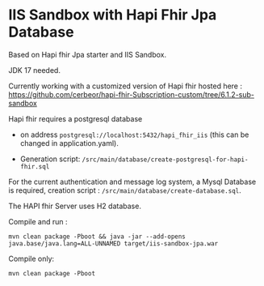 # IIS Sandbox with Hapi Fhir Jpa Database
Based on Hapi fhir Jpa starter and IIS Sandbox.

JDK  17  needed.

Currently working with a customized version of Hapi fhir hosted here :
https://github.com/cerbeor/hapi-fhir-Subscription-custom/tree/6.1.2-sub-sandbox

Hapi fhir requires a postgresql database 
 - on address ``postgresql://localhost:5432/hapi_fhir_iis`` (this can be changed in application.yaml).

 - Generation script: ``/src/main/database/create-postgresql-for-hapi-fhir.sql``


For the current authentication and message log system, a Mysql Database is required, creation script : ``/src/main/database/create-database.sql``.

The HAPI fhir Server uses H2 database.

Compile and run :
```
mvn clean package -Pboot && java -jar --add-opens java.base/java.lang=ALL-UNNAMED target/iis-sandbox-jpa.war
```
Compile only:
```
mvn clean package -Pboot
```

[//]: # (# HAPI-FHIR Starter Project)

[//]: # ()
[//]: # (This project is a complete starter project you can use to deploy a FHIR server using HAPI FHIR JPA.)

[//]: # ()
[//]: # (Note that this project is specifically intended for end users of the HAPI FHIR JPA server module &#40;in other words, it helps you implement HAPI FHIR, it is not the source of the library itself&#41;. If you are looking for the main HAPI FHIR project, see here: https://github.com/hapifhir/hapi-fhir)

[//]: # ()
[//]: # (Need Help? Please see: https://github.com/hapifhir/hapi-fhir/wiki/Getting-Help)

[//]: # ()
[//]: # (## Prerequisites)

[//]: # ()
[//]: # (In order to use this sample, you should have:)

[//]: # ()
[//]: # (- [This project]&#40;https://github.com/hapifhir/hapi-fhir-jpaserver-starter&#41; checked out. You may wish to create a GitHub Fork of the project and check that out instead so that you can customize the project and save the results to GitHub.)

[//]: # ()
[//]: # (### and either)

[//]: # ( - Oracle Java &#40;JDK&#41; installed: Minimum JDK8 or newer.)

[//]: # ( - Apache Maven build tool &#40;newest version&#41;)

[//]: # ()
[//]: # (### or)

[//]: # ( - Docker, as the entire project can be built using multistage docker &#40;with both JDK and maven wrapped in docker&#41; or used directly from [Docker Hub]&#40;https://hub.docker.com/repository/docker/hapiproject/hapi&#41;)

[//]: # ()
[//]: # (## Running via [Docker Hub]&#40;https://hub.docker.com/repository/docker/hapiproject/hapi&#41;)

[//]: # ()
[//]: # (Each tagged/released version of `hapi-fhir-jpaserver` is built as a Docker image and published to Docker hub. To run the published Docker image from DockerHub:)

[//]: # ()
[//]: # (```)

[//]: # (docker pull hapiproject/hapi:latest)

[//]: # (docker run -p 8080:8080 hapiproject/hapi:latest)

[//]: # (```)

[//]: # ()
[//]: # (This will run the docker image with the default configuration, mapping port 8080 from the container to port 8080 in the host. Once running, you can access `http://localhost:8080/` in the browser to access the HAPI FHIR server's UI or use `http://localhost:8080/fhir/` as the base URL for your REST requests.)

[//]: # ()
[//]: # (If you change the mapped port, you need to change the configuration used by HAPI to have the correct `hapi.fhir.tester` property/value.)

[//]: # ()
[//]: # (### Configuration via environment variables)

[//]: # ()
[//]: # (You can customize HAPI directly from the `run` command using environment variables. For example:)

[//]: # ()
[//]: # (```)

[//]: # (docker run -p 8080:8080 -e hapi.fhir.default_encoding=xml hapiproject/hapi:latest)

[//]: # (```)

[//]: # ()
[//]: # (HAPI looks in the environment variables for properties in the [application.yaml]&#40;https://github.com/hapifhir/hapi-fhir-jpaserver-starter/blob/master/src/main/resources/application.yaml&#41; file for defaults.)

[//]: # ()
[//]: # (### Configuration via overridden application.yaml file and using Docker)

[//]: # ()
[//]: # (You can customize HAPI by telling HAPI to look for the configuration file in a different location, eg.:)

[//]: # ()
[//]: # (```)

[//]: # (docker run -p 8090:8080 -v $&#40;pwd&#41;/yourLocalFolder:/configs -e "--spring.config.location=file:///configs/another.application.yaml" hapiproject/hapi:latest)

[//]: # (```)

[//]: # (Here, the configuration file &#40;*another.application.yaml*&#41; is placed locally in the folder *yourLocalFolder*.)

[//]: # ()
[//]: # ()
[//]: # ()
[//]: # (```)

[//]: # (docker run -p 8090:8080 -e "--spring.config.location=classpath:/another.application.yaml" hapiproject/hapi:latest)

[//]: # (```)

[//]: # (Here, the configuration file &#40;*another.application.yaml*&#41; is part of the compiled set of resources.)

[//]: # ()
[//]: # (### Example using docker-compose.yml for docker-compose)

[//]: # ()
[//]: # (```)

[//]: # (version: '3.7')

[//]: # (services:)

[//]: # (  web:)

[//]: # (    image: "hapiproject/hapi:latest")

[//]: # (    ports:)

[//]: # (      - "8090:8080")

[//]: # (    configs:)

[//]: # (      - source: hapi)

[//]: # (        target: /data/hapi/application.yaml)

[//]: # (    volumes:)

[//]: # (      - hapi-data:/data/hapi)

[//]: # (    environment:)

[//]: # (      SPRING_CONFIG_LOCATION: 'file:///data/hapi/application.yaml')

[//]: # (configs:)

[//]: # (  hapi:)

[//]: # (     external: true)

[//]: # (volumes:)

[//]: # (    hapi-data:)

[//]: # (        external: true)

[//]: # (```)

[//]: # ()
[//]: # (## Running locally)

[//]: # ()
[//]: # (The easiest way to run this server entirely depends on your environment requirements. At least, the following 4 ways are supported:)

[//]: # ()
[//]: # (### Using jetty)

[//]: # (```bash)

[//]: # (mvn jetty:run)

[//]: # (```)

[//]: # ()
[//]: # ()
[//]: # (If you need to run this server on a different port &#40;using Maven&#41;, you can change the port in the run command as follows:)

[//]: # ()
[//]: # (```bash)

[//]: # (mvn -Djetty.port=8888 jetty:run)

[//]: # (```)

[//]: # ()
[//]: # (Server will then be accessible at http://localhost:8888/ and eg. http://localhost:8888/fhir/metadata. Remember to adjust you overlay configuration in the application.yaml to eg.)

[//]: # ()
[//]: # (```yaml)

[//]: # (    tester:)

[//]: # (      -)

[//]: # (          id: home)

[//]: # (          name: Local Tester)

[//]: # (          server_address: 'http://localhost:8888/fhir')

[//]: # (          refuse_to_fetch_third_party_urls: false)

[//]: # (          fhir_version: R4)

[//]: # (```)

[//]: # ()
[//]: # (### Using Spring Boot with :run)

[//]: # (```bash)

[//]: # (mvn clean spring-boot:run -Pboot)

[//]: # (```)

[//]: # (Server will then be accessible at http://localhost:8080/ and eg. http://localhost:8080/fhir/metadata. Remember to adjust you overlay configuration in the application.yaml to eg.)

[//]: # ()
[//]: # (```yaml)

[//]: # (    tester:)

[//]: # (      -)

[//]: # (          id: home)

[//]: # (          name: Local Tester)

[//]: # (          server_address: 'http://localhost:8080/fhir')

[//]: # (          refuse_to_fetch_third_party_urls: false)

[//]: # (          fhir_version: R4)

[//]: # (```)

[//]: # ()
[//]: # (### Using Spring Boot)

[//]: # (```bash)

[//]: # (mvn clean package spring-boot:repackage -Pboot && java -jar target/ROOT.war)

[//]: # (```)

[//]: # (Server will then be accessible at http://localhost:8080/ and eg. http://localhost:8080/fhir/metadata. Remember to adjust you overlay configuration in the application.yaml to eg.)

[//]: # ()
[//]: # (```yaml)

[//]: # (    tester:)

[//]: # (      -)

[//]: # (          id: home)

[//]: # (          name: Local Tester)

[//]: # (          server_address: 'http://localhost:8080/fhir')

[//]: # (          refuse_to_fetch_third_party_urls: false)

[//]: # (          fhir_version: R4)

[//]: # (```)

[//]: # (### Using Spring Boot and Google distroless)

[//]: # (```bash)

[//]: # (mvn clean package com.google.cloud.tools:jib-maven-plugin:dockerBuild -Dimage=distroless-hapi && docker run -p 8080:8080 distroless-hapi)

[//]: # (```)

[//]: # (Server will then be accessible at http://localhost:8080/ and eg. http://localhost:8080/fhir/metadata. Remember to adjust you overlay configuration in the application.yaml to eg.)

[//]: # ()
[//]: # (```yaml)

[//]: # (    tester:)

[//]: # (      -)

[//]: # (          id: home)

[//]: # (          name: Local Tester)

[//]: # (          server_address: 'http://localhost:8080/fhir')

[//]: # (          refuse_to_fetch_third_party_urls: false)

[//]: # (          fhir_version: R4)

[//]: # (```)

[//]: # ()
[//]: # (### Using the Dockerfile and multistage build)

[//]: # (```bash)

[//]: # (./build-docker-image.sh && docker run -p 8080:8080 hapi-fhir/hapi-fhir-jpaserver-starter:latest)

[//]: # (```)

[//]: # (Server will then be accessible at http://localhost:8080/ and eg. http://localhost:8080/fhir/metadata. Remember to adjust you overlay configuration in the application.yaml to eg.)

[//]: # ()
[//]: # (```yaml)

[//]: # (    tester:)

[//]: # (      -)

[//]: # (          id: home)

[//]: # (          name: Local Tester)

[//]: # (          server_address: 'http://localhost:8080/fhir')

[//]: # (          refuse_to_fetch_third_party_urls: false)

[//]: # (          fhir_version: R4)

[//]: # (```)

[//]: # ()
[//]: # (## Configurations)

[//]: # ()
[//]: # (Much of this HAPI starter project can be configured using the yaml file in _src/main/resources/application.yaml_. By default, this starter project is configured to use H2 as the database.)

[//]: # ()
[//]: # (### MySql configuration)

[//]: # ()
[//]: # (To configure the starter app to use MySQL, instead of the default H2, update the application.yaml file to have the following:)

[//]: # ()
[//]: # (```yaml)

[//]: # (spring:)

[//]: # (  datasource:)

[//]: # (    url: 'jdbc:mysql://localhost:3306/hapi_dstu3')

[//]: # (    username: admin)

[//]: # (    password: admin)

[//]: # (    driverClassName: com.mysql.jdbc.Driver)

[//]: # (```)

[//]: # ()
[//]: # (Also, make sure you are not setting the Hibernate dialect explicitly, in other words remove any lines similar to:)

[//]: # ()
[//]: # (```)

[//]: # (hibernate.dialect: {some none MySQL dialect})

[//]: # (```)

[//]: # ()
[//]: # (On some systems, it might be necessary to override hibernate's default naming strategy. The naming strategy must be set using spring.jpa.hibernate.physical_naming_strategy. )

[//]: # ()
[//]: # (```yaml)

[//]: # (spring:)

[//]: # (  jpa:)

[//]: # (    hibernate.physical_naming_strategy: NAME_OF_PREFERRED_STRATEGY)

[//]: # (```)

[//]: # (On linux systems or when using docker mysql containers, it will be necessary to review the case-sensitive setup for)

[//]: # (mysql schema identifiers. See  https://dev.mysql.com/doc/refman/8.0/en/identifier-case-sensitivity.html. We suggest you)

[//]: # (set `lower_case_table_names=1` during mysql startup.)

[//]: # ()
[//]: # (### PostgreSQL configuration)

[//]: # ()
[//]: # (To configure the starter app to use PostgreSQL, instead of the default H2, update the application.yaml file to have the following:)

[//]: # ()
[//]: # (```yaml)

[//]: # (spring:)

[//]: # (  datasource:)

[//]: # (    url: 'jdbc:postgresql://localhost:5432/hapi_dstu3')

[//]: # (    username: admin)

[//]: # (    password: admin)

[//]: # (    driverClassName: org.postgresql.Driver)

[//]: # (```)

[//]: # ()
[//]: # (Because the integration tests within the project rely on the default H2 database configuration, it is important to either explicity skip the integration tests during the build process, i.e., `mvn install -DskipTests`, or delete the tests altogether. Failure to skip or delete the tests once you've configured PostgreSQL for the datasource.driver, datasource.url, and hibernate.dialect as outlined above will result in build errors and compilation failure.)

[//]: # ()
[//]: # (### Microsoft SQL Server configuration)

[//]: # ()
[//]: # (To configure the starter app to use MS SQL Server, instead of the default H2, update the application.yaml file to have the following:)

[//]: # ()
[//]: # (```yaml)

[//]: # (spring:)

[//]: # (  datasource:)

[//]: # (    url: 'jdbc:sqlserver://<server>:<port>;databaseName=<databasename>')

[//]: # (    username: admin)

[//]: # (    password: admin)

[//]: # (    driverClassName: com.microsoft.sqlserver.jdbc.SQLServerDriver)

[//]: # (```)

[//]: # ()
[//]: # ()
[//]: # (Because the integration tests within the project rely on the default H2 database configuration, it is important to either explicity skip the integration tests during the build process, i.e., `mvn install -DskipTests`, or delete the tests altogether. Failure to skip or delete the tests once you've configured PostgreSQL for the datasource.driver, datasource.url, and hibernate.dialect as outlined above will result in build errors and compilation failure.)

[//]: # ()
[//]: # ()
[//]: # (NOTE: MS SQL Server by default uses a case-insensitive codepage. This will cause errors with some operations - such as when expanding case-sensitive valuesets &#40;UCUM&#41; as there are unique indexes defined on the terminology tables for codes. )

[//]: # (It is recommended to deploy a case-sensitive database prior to running HAPI FHIR when using MS SQL Server to avoid these and potentially other issues. )

[//]: # ()
[//]: # (## Customizing The Web Testpage UI)

[//]: # ()
[//]: # (The UI that comes with this server is an exact clone of the server available at [http://hapi.fhir.org]&#40;http://hapi.fhir.org&#41;. You may skin this UI if you'd like. For example, you might change the introductory text or replace the logo with your own.)

[//]: # ()
[//]: # (The UI is customized using [Thymeleaf]&#40;https://www.thymeleaf.org/&#41; template files. You might want to learn more about Thymeleaf, but you don't necessarily need to: they are quite easy to figure out.)

[//]: # ()
[//]: # (Several template files that can be customized are found in the following directory: [https://github.com/hapifhir/hapi-fhir-jpaserver-starter/tree/master/src/main/webapp/WEB-INF/templates]&#40;https://github.com/hapifhir/hapi-fhir-jpaserver-starter/tree/master/src/main/webapp/WEB-INF/templates&#41;)

[//]: # ()
[//]: # (## Deploying to an Application Server)

[//]: # ()
[//]: # (Using the Maven-Embedded Jetty method above is convenient, but it is not a good solution if you want to leave the server running in the background.)

[//]: # ()
[//]: # (Most people who are using HAPI FHIR JPA as a server that is accessible to other people &#40;whether internally on your network or publically hosted&#41; will do so using an Application Server, such as [Apache Tomcat]&#40;http://tomcat.apache.org/&#41; or [Jetty]&#40;https://www.eclipse.org/jetty/&#41;. Note that any Servlet 3.0+ compatible Web Container will work &#40;e.g Wildfly, Websphere, etc.&#41;.)

[//]: # ()
[//]: # (Tomcat is very popular, so it is a good choice simply because you will be able to find many tutorials online. Jetty is a great alternative due to its fast startup time and good overall performance.)

[//]: # ()
[//]: # (To deploy to a container, you should first build the project:)

[//]: # ()
[//]: # (```bash)

[//]: # (mvn clean install)

[//]: # (```)

[//]: # ()
[//]: # (This will create a file called `ROOT.war` in your `target` directory. This should be installed in your Web Container according to the instructions for your particular container. For example, if you are using Tomcat, you will want to copy this file to the `webapps/` directory.)

[//]: # ()
[//]: # (Again, browse to the following link to use the server &#40;note that the port 8080 may not be correct depending on how your server is configured&#41;.)

[//]: # ()
[//]: # ([http://localhost:8080/]&#40;http://localhost:8080/&#41;)

[//]: # ()
[//]: # (You will then be able access the JPA server e.g. using http://localhost:8080/fhir/metadata.)

[//]: # ()
[//]: # (If you would like it to be hosted at eg. hapi-fhir-jpaserver, eg. http://localhost:8080/hapi-fhir-jpaserver/ or http://localhost:8080/hapi-fhir-jpaserver/fhir/metadata - then rename the WAR file to ```hapi-fhir-jpaserver.war``` and adjust the overlay configuration accordingly e.g.)

[//]: # ()
[//]: # (```yaml)

[//]: # (    tester:)

[//]: # (      -)

[//]: # (          id: home)

[//]: # (          name: Local Tester)

[//]: # (          server_address: 'http://localhost:8080/hapi-fhir-jpaserver/fhir')

[//]: # (          refuse_to_fetch_third_party_urls: false)

[//]: # (          fhir_version: R4)

[//]: # (```)

[//]: # ()
[//]: # ()
[//]: # (## Deploy with docker compose)

[//]: # ()
[//]: # (Docker compose is a simple option to build and deploy container. To deploy with docker compose, you should build the project)

[//]: # (with `mvn clean install` and then bring up the containers with `docker-compose up -d --build`. The server can be)

[//]: # (reached at http://localhost:8080/.)

[//]: # ()
[//]: # (In order to use another port, change the `ports` parameter)

[//]: # (inside `docker-compose.yml` to `8888:8080`, where 8888 is a port of your choice.)

[//]: # ()
[//]: # (The docker compose set also includes my MySQL database, if you choose to use MySQL instead of H2, change the following)

[//]: # (properties in application.yaml:)

[//]: # ()
[//]: # (```yaml)

[//]: # (spring:)

[//]: # (  datasource:)

[//]: # (    url: 'jdbc:mysql://hapi-fhir-mysql:3306/hapi')

[//]: # (    username: admin)

[//]: # (    password: admin)

[//]: # (    driverClassName: com.mysql.jdbc.Driver)

[//]: # (```)

[//]: # ()
[//]: # (Also, make sure you are not setting the Hibernate Dialect explicitly, see more details in the section about MySQL.)

[//]: # ()
[//]: # (## Running hapi-fhir-jpaserver directly from IntelliJ as Spring Boot)

[//]: # (Make sure you run with the maven profile called ```boot``` and NOT also ```jetty```. Then you are ready to press debug the project directly without any extra Application Servers.)

[//]: # ()
[//]: # (## Running hapi-fhir-jpaserver-example in Tomcat from IntelliJ)

[//]: # ()
[//]: # (Install Tomcat.)

[//]: # ()
[//]: # (Make sure you have Tomcat set up in IntelliJ.)

[//]: # ()
[//]: # (- File->Settings->Build, Execution, Deployment->Application Servers)

[//]: # (- Click +)

[//]: # (- Select "Tomcat Server")

[//]: # (- Enter the path to your tomcat deployment for both Tomcat Home &#40;IntelliJ will fill in base directory for you&#41;)

[//]: # ()
[//]: # (Add a Run Configuration for running hapi-fhir-jpaserver-example under Tomcat)

[//]: # ()
[//]: # (- Run->Edit Configurations)

[//]: # (- Click the green +)

[//]: # (- Select Tomcat Server, Local)

[//]: # (- Change the name to whatever you wish)

[//]: # (- Uncheck the "After launch" checkbox)

[//]: # (- On the "Deployment" tab, click the green +)

[//]: # (- Select "Artifact")

[//]: # (- Select "hapi-fhir-jpaserver-example:war")

[//]: # (- In "Application context" type /hapi)

[//]: # ()
[//]: # (Run the configuration.)

[//]: # ()
[//]: # (- You should now have an "Application Servers" in the list of windows at the bottom.)

[//]: # (- Click it.)

[//]: # (- Select your server, and click the green triangle &#40;or the bug if you want to debug&#41;)

[//]: # (- Wait for the console output to stop)

[//]: # ()
[//]: # (Point your browser &#40;or fiddler, or what have you&#41; to `http://localhost:8080/hapi/baseDstu3/Patient`)

[//]: # ()
[//]: # (It is important to use MySQL5Dialect when using MySQL version 5+.)

[//]: # ()
[//]: # (## Enabling Subscriptions)

[//]: # ()
[//]: # (The server may be configured with subscription support by enabling properties in the [application.yaml]&#40;https://github.com/hapifhir/hapi-fhir-jpaserver-starter/blob/master/src/main/resources/application.yaml&#41; file:)

[//]: # ()
[//]: # (- `hapi.fhir.subscription.resthook_enabled` - Enables REST Hook subscriptions, where the server will make an outgoing connection to a remote REST server)

[//]: # ()
[//]: # (- `hapi.fhir.subscription.email.*` - Enables email subscriptions. Note that you must also provide the connection details for a usable SMTP server.)

[//]: # ()
[//]: # (- `hapi.fhir.subscription.websocket_enabled` - Enables websocket subscriptions. With this enabled, your server will accept incoming websocket connections on the following URL &#40;this example uses the default context path and port, you may need to tweak depending on your deployment environment&#41;: [ws://localhost:8080/websocket]&#40;ws://localhost:8080/websocket&#41;)

[//]: # ()
[//]: # (## Enabling CQL)

[//]: # ()
[//]: # (Set `hapi.fhir.cql_enabled=true` in the [application.yaml]&#40;https://github.com/hapifhir/hapi-fhir-jpaserver-starter/blob/master/src/main/resources/application.yaml&#41; file to enable [Clinical Quality Language]&#40;https://cql.hl7.org/&#41; on this server.)

[//]: # ()
[//]: # (## Enabling MDM &#40;EMPI&#41;)

[//]: # ()
[//]: # (Set `hapi.fhir.mdm_enabled=true` in the [application.yaml]&#40;https://github.com/hapifhir/hapi-fhir-jpaserver-starter/blob/master/src/main/resources/application.yaml&#41; file to enable MDM on this server.  The MDM matching rules are configured in [mdm-rules.json]&#40;https://github.com/hapifhir/hapi-fhir-jpaserver-starter/blob/master/src/main/resources/mdm-rules.json&#41;.  The rules in this example file should be replaced with actual matching rules appropriate to your data. Note that MDM relies on subscriptions, so for MDM to work, subscriptions must be enabled.)

[//]: # ()
[//]: # (## Using Elasticsearch)

[//]: # ()
[//]: # (By default, the server will use embedded lucene indexes for terminology and fulltext indexing purposes. You can switch this to using lucene by editing the properties in [application.yaml]&#40;https://github.com/hapifhir/hapi-fhir-jpaserver-starter/blob/master/src/main/resources/application.yaml&#41;)

[//]: # ()
[//]: # (For example:)

[//]: # ()
[//]: # (```properties)

[//]: # (elasticsearch.enabled=true)

[//]: # (elasticsearch.rest_url=localhost:9200)

[//]: # (elasticsearch.username=SomeUsername)

[//]: # (elasticsearch.password=SomePassword)

[//]: # (elasticsearch.protocol=http)

[//]: # (elasticsearch.required_index_status=YELLOW)

[//]: # (elasticsearch.schema_management_strategy=CREATE)

[//]: # (```)

[//]: # ()
[//]: # (## Enabling LastN)

[//]: # ()
[//]: # (Set `hapi.fhir.lastn_enabled=true` in the [application.yaml]&#40;https://github.com/hapifhir/hapi-fhir-jpaserver-starter/blob/master/src/main/resources/application.yaml&#41; file to enable the $lastn operation on this server.  Note that the $lastn operation relies on Elasticsearch, so for $lastn to work, indexing must be enabled using Elasticsearch.)

[//]: # ()
[//]: # (## Enabling Resource to be stored in Lucene Index)

[//]: # ()
[//]: # (Set `hapi.fhir.store_resource_in_lucene_index_enabled` in the [application.yaml]&#40;https://github.com/hapifhir/hapi-fhir-jpaserver-starter/blob/master/src/main/resources/application.yaml&#41; file to enable storing of resource json along with Lucene/Elasticsearch index mappings.)

[//]: # ()
[//]: # (## Changing cached search results time)

[//]: # ()
[//]: # (It is possible to change the cached search results time. The option `reuse_cached_search_results_millis` in the [application.yaml]&#40;https://github.com/hapifhir/hapi-fhir-jpaserver-starter/blob/master/src/main/resources/application.yaml&#41; is 6000 miliseconds by default.)

[//]: # (Set `reuse_cached_search_results_millis: -1` in the [application.yaml]&#40;https://github.com/hapifhir/hapi-fhir-jpaserver-starter/blob/master/src/main/resources/application.yaml&#41; file to ignore the cache time every search. )

[//]: # ()
[//]: # (## Build the distroless variant of the image &#40;for lower footprint and improved security&#41;)

[//]: # ()
[//]: # (The default Dockerfile contains a `release-distroless` stage to build a variant of the image)

[//]: # (using the `gcr.io/distroless/java-debian10:11` base image:)

[//]: # ()
[//]: # (```sh)

[//]: # (docker build --target=release-distroless -t hapi-fhir:distroless .)

[//]: # (```)

[//]: # ()
[//]: # (Note that distroless images are also automatically built and pushed to the container registry,)

[//]: # (see the `-distroless` suffix in the image tags.)

[//]: # ()
[//]: # (## Adding custom operations)

[//]: # ()
[//]: # (To add a custom operation, refer to the documentation in the core hapi-fhir libraries [here]&#40;https://hapifhir.io/hapi-fhir/docs/server_plain/rest_operations_operations.html&#41;.)

[//]: # ()
[//]: # (Within `hapi-fhir-jpaserver-starter`, create a generic class &#40;that does not extend or implement any classes or interfaces&#41;, add the `@Operation` as a method within the generic class, and then register the class as a provider using `RestfulServer.registerProvider&#40;&#41;`.)
